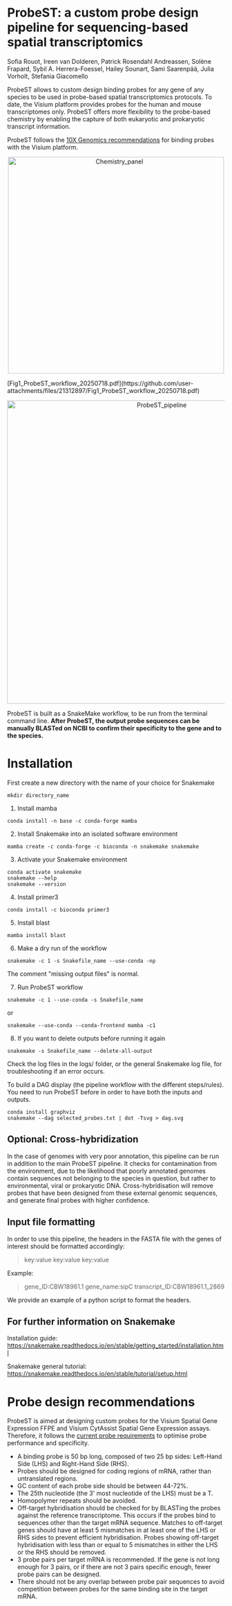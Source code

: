 # ProbeST: a custom probe design pipeline for sequencing-based spatial transcriptomics 

Sofia Rouot, Ireen van Dolderen, Patrick Rosendahl Andreassen, Solène Frapard,  Sybil A. Herrera-Foessel, Hailey Sounart, Sami Saarenpää, Julia Vorholt, Stefania Giacomello

ProbeST allows to custom design binding probes for any gene of any species to be used in probe-based spatial transcriptomics protocols. To date, the Visium platform provides probes for the human and mouse transcriptomes only. ProbeST offers more flexibility to the probe-based chemistry by enabling the capture of both eukaryotic and prokaryotic transcript information.

ProbeST follows the [10X Genomics recommendations](https://www.10xgenomics.com/support/spatial-gene-expression-ffpe/documentation/workflows/ffpe-v-1/steps/experimental-design-and-planning/custom-probe-design-for-visium-spatial-gene-expression-and-chromium-single-cell-gene-expression-flex) for binding probes with the Visium platform.

<p align="center">
  <img width="500" alt="Chemistry_panel" src="https://github.com/user-attachments/assets/de08c02d-3a82-4bfa-8fdd-65dd9210ef80" />
</p>
[Fig1_ProbeST_workflow_20250718.pdf](https://github.com/user-attachments/files/21312897/Fig1_ProbeST_workflow_20250718.pdf)

<p align="center">
  <img width="700" alt="ProbeST_pipeline" src="https://github.com/user-attachments/assets/0783caa7-7625-4dfe-89b2-825353fe4b62" />
</p>


ProbeST is built as a SnakeMake workflow, to be run from the terminal command line.
**After ProbeST, the output probe sequences can be manually BLASTed on NCBI to confirm their specificity to the gene and to the species.**

# Installation

First create a new directory with the name of your choice for Snakemake

```
mkdir directory_name
```

1. Install mamba

```
conda install -n base -c conda-forge mamba
```

2. Install Snakemake into an isolated software environment

```
mamba create -c conda-forge -c bioconda -n snakemake snakemake
```

3. Activate your Snakemake environment

```
conda activate snakemake
snakemake --help
snakemake --version
```


4. Install primer3

```
conda install -c bioconda primer3
```

5. Install blast

```
mamba install blast
```

6. Make a dry run of the workflow

```
snakemake -c 1 -s Snakefile_name --use-conda -np
```

The comment "missing output files" is normal. 


7. Run ProbeST workflow

```
snakemake -c 1 --use-conda -s Snakefile_name
```
or
```
snakemake --use-conda --conda-frontend mamba -c1
```

8. If you want to delete outputs before running it again

```
snakemake -s Snakefile_name --delete-all-output
```

Check the log files in the logs/ folder, or the general Snakemake log file, for troubleshooting if an error occurs.


To build a DAG display (the pipeline workflow with the different steps/rules). You need to run ProbeST before in order to have both the inputs and outputs.

```
conda install graphviz
snakemake --dag selected_probes.txt | dot -Tsvg > dag.svg
```

## Optional: Cross-hybridization
In the case of genomes with very poor annotation, this pipeline can be run in addition to the main ProbeST pipeline. It checks for contamination from the environment, due to the likelihood that poorly annotated genomes contain sequences not belonging to the species in question, but rather to environmental, viral or prokaryotic DNA. Cross-hybridisation will remove probes that have been designed from these external genomic sequences, and generate final probes with higher confidence. 

## Input file formatting
In order to use this pipeline, the headers in the FASTA file with the genes of interest should be formatted accordingly: 

>key:value key:value key:value

Example:
>gene_ID:CBW18961.1 gene_name:sipC transcript_ID:CBW18961.1_2869

We provide an example of a python script to format the headers.


## For further information on Snakemake

Installation guide: https://snakemake.readthedocs.io/en/stable/getting_started/installation.html

Snakemake general tutorial: https://snakemake.readthedocs.io/en/stable/tutorial/setup.html



# Probe design recommendations
ProbeST is aimed at designing custom probes for the Visium Spatial Gene Expression FFPE and Visium CytAssist Spatial Gene Expression assays.
Therefore, it follows the [current probe requirements](https://www.10xgenomics.com/support/spatial-gene-expression-ffpe/documentation/workflows/ffpe-v-1/steps/experimental-design-and-planning/custom-probe-design-for-visium-spatial-gene-expression-and-chromium-single-cell-gene-expression-flex) to optimise probe performance and specificity.
- A binding probe is 50 bp long, composed of two 25 bp sides: Left-Hand Side (LHS) and Right-Hand Side (RHS).
- Probes should be designed for coding regions of mRNA, rather than untranslated regions.
- GC content of each probe side should be between 44-72%.
- The 25th nucleotide (the 3' most nucleotide of the LHS) must be a T.
- Homopolymer repeats should be avoided.
- Off-target hybridisation should be checked for by BLASTing the probes against the reference transcriptome. This occurs if the probes bind to sequences other than the target mRNA sequence. Matches to off-target genes should have at least 5 mismatches in at least one of the LHS or RHS sides to prevent efficient hybridisation. Probes showing off-target hybridisation with less than or equal to 5 mismatches in either the LHS or the RHS should be removed.
- 3 probe pairs per target mRNA is recommended. If the gene is not long enough for 3 pairs, or if there are not 3 pairs specific enough, fewer probe pairs can be designed.
- There should not be any overlap between probe pair sequences to avoid competition between probes for the same binding site in the target mRNA.

  
